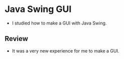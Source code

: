 # Java Swing GUI
- I studied how to make a GUI with Java Swing.

## Review
- It was a very new experience for me to make a GUI.
